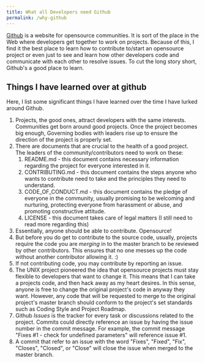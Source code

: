 ```yaml
---
title: What all Developers need Github
permalink: /why-github
---
```


[Github](https://github.com) is a website for opensource communities. It is sort of the place in the Web where developers get together to work on projects. Because of this, I find it the best place to learn how to contribute to/start an opensource project or even just to see and learn how other developers code and communicate with each other to resolve issues. To cut the long story short, Github's a good place to learn.

## Things I have learned over at github

Here, I list some significant things I have learned over the time I have lurked around Github.

1. Projects, the good ones, attract developers with the same interests. Communities get born around good projects. Once the project becomes big enough, Governing bodies with leaders rise up to ensure the direction of the project is properly set.
1. There are documents that are crucial to the health of a good project. The leaders of the community/contributors need to work on these:
   1. README.md - this document contains necessary information regarding the project for everyone interested in it.
   2. CONTRIBUTING.md - this document contains the steps anyone who wants to contribute need to take and the principles they need to understand.
   3. CODE\_OF\_CONDUCT.md - this document contains the pledge of everyone in the community, usually promising to be welcoming and nurturing, protecting everyone from harassment or abuse, and promoting constructive attitude.
   4. LICENSE - this document takes care of legal matters (I still need to read more regarding this)
1. Essentially, anyone should be able to contribute. Opensource!
1. But before you do get to contribute to the source code, usually, projects require the code you are *merging* in to the master branch to be reviewed by other contributors. This ensures that no one messes up the code without another contributor allowing it. :)
1. If not contributing code, you may contribute by reporting an issue.
1. The UNIX project pioneered the idea that opensource projects must stay flexible to developers that want to change it. This means that I can take a projects code, and then hack away as my heart desires. In this sense, anyone is free to change the original project's code in anyway they want. However, any code that will be requested to merge to the original project's master branch should conform to the project's set standards such as Coding Style and Project Roadmap.
1. Github *Issues* is the tracker for every task or discussions related to the project. Commits could directly reference an issue by having the issue number in the commit message. For example, the commit message "Fixes #1 - check for undefined parameters" will reference issue #1.
1. A commit that refer to an issue with the word "Fixes", "Fixed", "Fix", "Closes", "Closed", or "Close" will close the issue when merged to the master branch.
